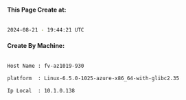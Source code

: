 
   
#### This Page Create at:

```bash

2024-08-21 - 19:44:21 UTC

```

#### Create By Machine:

```bash

Host Name : fv-az1019-930

platform  : Linux-6.5.0-1025-azure-x86_64-with-glibc2.35

Ip Local  : 10.1.0.138

```

